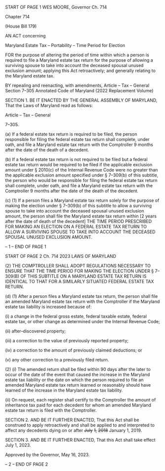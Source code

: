 START OF PAGE 1
WES MOORE, Governor Ch. 714

Chapter 714

(House Bill 179)

AN ACT concerning

Maryland Estate Tax – Portability – Time Period for Election

FOR the purpose of altering the period of time within which a person is required to file a
Maryland estate tax return for the purpose of allowing a surviving spouse to take
into account the deceased spousal unused exclusion amount; applying this Act
retroactively; and generally relating to the Maryland estate tax.

BY repealing and reenacting, with amendments,
Article – Tax – General
Section 7–305
Annotated Code of Maryland
(2022 Replacement Volume)

SECTION 1. BE IT ENACTED BY THE GENERAL ASSEMBLY OF MARYLAND,
That the Laws of Maryland read as follows:

Article – Tax – General

7–305.

(a) If a federal estate tax return is required to be filed, the person responsible for
filing the federal estate tax return shall complete, under oath, and file a Maryland estate
tax return with the Comptroller 9 months after the date of the death of a decedent.

(b) If a federal estate tax return is not required to be filed but a federal estate tax
return would be required to be filed if the applicable exclusion amount under § 2010(c) of
the Internal Revenue Code were no greater than the applicable exclusion amount specified
under § 7–309(b) of this subtitle, the person who would be responsible for filing the federal
estate tax return shall complete, under oath, and file a Maryland estate tax return with
the Comptroller 9 months after the date of the death of the decedent.

(c) (1) If a person files a Maryland estate tax return solely for the purpose of
making the election under § 7–309(b) of this subtitle to allow a surviving spouse to take
into account the deceased spousal unused exclusion amount, the person shall file the
Maryland estate tax return within [2 years after the date of death of the decedent] THE
TIME PERIOD PRESCRIBED FOR MAKING AN ELECTION ON A FEDERAL ESTATE TAX
RETURN TO ALLOW A SURVIVING SPOUSE TO TAKE INTO ACCOUNT THE DECEASED
SPOUSAL UNUSED EXCLUSION AMOUNT.

– 1 –
END OF PAGE 1

START OF PAGE 2
Ch. 714 2023 LAWS OF MARYLAND

(2) THE COMPTROLLER SHALL ADOPT REGULATIONS NECESSARY TO
ENSURE THAT THE TIME PERIOD FOR MAKING THE ELECTION UNDER § 7–309(B) OF
THIS SUBTITLE ON A MARYLAND ESTATE TAX RETURN IS IDENTICAL TO THAT FOR A
SIMILARLY SITUATED FEDERAL ESTATE TAX RETURN.

(d) (1) After a person files a Maryland estate tax return, the person shall file
an amended Maryland estate tax return with the Comptroller if the Maryland estate tax
liability is increased because of:

(i) a change in the federal gross estate, federal taxable estate,
federal estate tax, or other change as determined under the Internal Revenue Code;

(ii) after–discovered property;

(iii) a correction to the value of previously reported property;

(iv) a correction to the amount of previously claimed deductions; or

(v) any other correction to a previously filed return.

(2) (i) The amended return shall be filed within 90 days after the later
to occur of the date of the event that caused the increase in the Maryland estate tax liability
or the date on which the person required to file an amended Maryland estate tax return
learned or reasonably should have learned of the increase in the Maryland estate tax
liability.

(ii) On request, each register shall certify to the Comptroller the
amount of inheritance tax paid for each decedent for whom an amended Maryland estate
tax return is filed with the Comptroller.

SECTION 2. AND BE IT FURTHER ENACTED, That this Act shall be construed to
apply retroactively and shall be applied to and interpreted to affect any decedents dying on
or after ~~July~~ ~~1,~~ ~~2018~~ January 1, 2019.

SECTION 3. AND BE IT FURTHER ENACTED, That this Act shall take effect July
1, 2023.

Approved by the Governor, May 16, 2023.

– 2 –
END OF PAGE 2